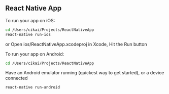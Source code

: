 ## React Native App

To run your app on iOS:

```bash
cd /Users/cikai/Projects/ReactNativeApp
react-native run-ios
```

or Open ios/ReactNativeApp.xcodeproj in Xcode, Hit the Run button

To run your app on Android:

```bash
cd /Users/cikai/Projects/ReactNativeApp
```

Have an Android emulator running (quickest way to get started), or a device connected

```bash
react-native run-android
```
